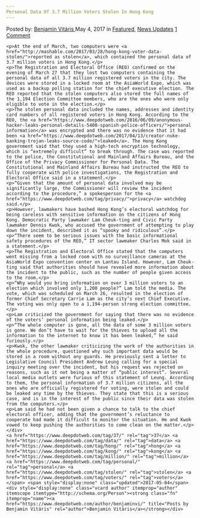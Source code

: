 ```yaml
---
Personal Data Of 3.7 Million Voters Stolen In Hong Kong
---
```

<article class="post-listing post-19622 post type-post status-publish format-standard has-post-thumbnail hentry  tag-5375 tag-data tag-hong tag-kong tag-million tag-personal tag-stolen tag-voters">
    <div class="post-inner">
        <span>Posted by: <a href="https://www.deepdotweb.com/author/benjaminvi/" title="">Benjamin Vitáris </a></span>
    <span>May 4, 2017</span>
    <span>in <a href="https://www.deepdotweb.com/category/deepdot-news/" rel="category tag">Featured</a>, <a href="https://www.deepdotweb.com/category/news-updates/" rel="category tag">News Updates</a></span>
    <span><a href="https://www.deepdotweb.com/2017/05/04/personal-data-3-7-million-voters-stolen-hong-kong/#comments">1 Comment</a></span>
    </p>
    <div class="clear"></div>
    
    <p>At the end of March, two computers were <a href="http://mashable.com/2017/03/28/hong-kong-voter-data-stolen/">reported as stolen</a>, which contained the personal data of 3.7 million voters in Hong Kong.</p>
    <p>The Registration and Electoral Office (REO) confirmed on the evening of March 27 that they lost two computers containing the personal data of all 3.7 million registered voters in the city. The devices were stored in a locked room at the AsiaWorld Expo, which was used as a backup polling station for the chief executive election. The REO reported that the stolen computers also stored the full names of the 1,194 Election Committee members, who are the ones who were only eligible to vote in the election.</p>
    <p>The stolen personal data included the names, addresses and identity card numbers of all registered voters in Hong Kong. According to the REO, the <a href="https://www.deepdotweb.com/2016/06/09/anonymous-hacker-leaks-personal-details-5400-spanish-police-officers/">personal information</a> was encrypted and there was no evidence that it had been <a href="https://www.deepdotweb.com/2017/04/13/creator-nuke-banking-trojan-leaks-source-code/">leaked</a>. The Hong Kong government said that they used a high-tech encryption technology, which is “extremely difficult” to break through. The case was reported to the police, the Constitutional and Mainland Affairs Bureau, and the Office of the Privacy Commissioner for Personal Data. The Constitutional and Mainland Affairs Bureau had instructed the REO to fully cooperate with police investigations, the Registration and Electoral Office said in a statement.</p>
    <p>“Given that the amount of personal data involved may be significantly large, the Commissioner will review the incident according to the procedure,” a spokesperson for the <a href="https://www.deepdotweb.com/tag/privacy/">privacy</a> watchdog said.</p>
    <p>However, lawmakers have bashed Hong Kong’s electoral watchdog for being careless with sensitive information on the citizens of Hong Kong. Democratic Party lawmaker Lam Cheuk-ting and Civic Party lawmaker Dennis Kwok, who accused the government of attempting to play down the incident, described it as “spooky and ridiculous”.</p>
    <p>“There seem to be serious issues with the basic informational safety procedures of the REO,” IT sector lawmaker Charles Mok said in a statement.</p>
    <p>The Registration and Electoral Office stated that the computers went missing from a locked room with no surveillance cameras at the AsiaWorld Expo convention center on Lantau Island. However, Lam Cheuk-ting said that authorities should have revealed more information about the incident to the public, such as the number of people given access to the room.</p>
    <p>“Why would you bring information on over 3 million voters to an election which involved only 1,200 people?” Lam told the media. The vote, which was scheduled on March 26, resulted in the election of former Chief Secretary Carrie Lam as the city’s next Chief Executive. The voting was only open to a 1,194-person strong election committee.</p>
    <p>Lam criticized the government for saying that there was no evidence of the voters’ personal information being leaked.</p>
    <p>“The whole computer is gone, all the data of some 3 million voters is gone. We don’t have to wait for the thieves to upload all the information to the internet to know it has been leaked,” he said furiously.</p>
    <p>Kwok, the other lawmaker criticizing the work of the authorities in the whole procedure, questioned why such important data would be stored in a room without any guards. He previously sent a letter to Legislative Council President Andrew Leung calling for a special inquiry meeting over the incident, but his request was rejected on reasons, such as it not being a matter of “public interest”. Several local media outlets were furious of this statement of Leung. According to them, the personal information of 3.7 million citizens, all the ones who are officially registered for voting, were stolen and could be leaked any time by the thieves. They state that this is a serious case, and is in the interest of the public since their data was stolen from the computers.</p>
    <p>Lam said he had not been given a chance to talk to the chief electoral officer, adding that the government’s reluctance to cooperate had made it difficult to monitor the situation. He and Kwok vowed to keep pushing the authorities to come clean on the matter.</p>
    </div>
    <a href="https://www.deepdotweb.com/tag/37/" rel="tag">37</a> <a href="https://www.deepdotweb.com/tag/data/" rel="tag">data</a> <a href="https://www.deepdotweb.com/tag/hong/" rel="tag">hong</a> <a href="https://www.deepdotweb.com/tag/kong/" rel="tag">kong</a> <a href="https://www.deepdotweb.com/tag/million/" rel="tag">million</a> <a href="https://www.deepdotweb.com/tag/personal/" rel="tag">personal</a> <a href="https://www.deepdotweb.com/tag/stolen/" rel="tag">stolen</a> <a href="https://www.deepdotweb.com/tag/voters/" rel="tag">voters</a></span> <span style="display:none" class="updated">2017-05-04</span>
    <div style="display:none" class="vcard author" itemprop="author" itemscope itemtype="http://schema.org/Person"><strong class="fn" itemprop="name"><a href="https://www.deepdotweb.com/author/benjaminvi/" title="Posts by Benjamin Vitáris" rel="author">Benjamin Vitáris</a></strong></div>
    

